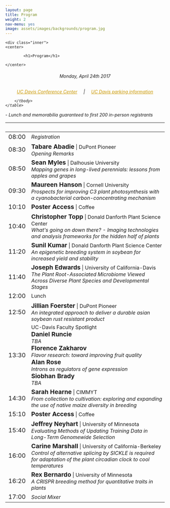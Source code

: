 ```yaml
---
layout: page
title: Program
weight: 2
nav-menu: yes
image: assets/images/backgrounds/program.jpg
---
```


<!-- Main -->
<div id="main" class="alt">

<!-- One -->

	<div class="inner">
	<center>
	
			<h1>Program</h1>
	
	</center>

<!-- Content -->
<!-- Table -->
<center><h6> Monday, April 24th 2017 </h6></center>

<h6>
<center>
<a style="color:#c99700;" href="https://cru.ucdavis.edu/content/339-location-amp-contact.htm">UC Davis Conference Center</a>
&nbsp;&nbsp;&nbsp; | &nbsp;&nbsp;&nbsp;
<a style="color:#c99700;" href="http://taps.ucdavis.edu/parking/information/maps">UC Davis parking information</a>
</center>

<div class="table-wrapper">
	<table>
		<thead>
			<tr>
				<th>&nbsp;</th>
				<th>&nbsp;</th>
			</tr>
		</thead>
		<tbody>

<tr>
<td style="font-size:120%;">08:00</td>
<td><i>Registration</i></td>
</tr>

<tr>
<td style="font-size:120%;">08:30</td>
<td> <b style="font-size:120%;">Tabare Abadie</b> | DuPont Pioneer<br>  <i>Opening Remarks</i></td>
</tr>

<tr>
<td style="font-size:120%;">08:50</td>
<td> <b style="font-size:120%;">Sean Myles</b> | Dalhousie University<br>  <i>Mapping genes in long-lived perennials: lessons from apples and grapes</i></td>
</tr>

<tr>
<td style="font-size:120%;">09:30</td>
<td> <b style="font-size:120%;">Maureen Hanson</b> | Cornell University<br>  <i>Prospects for improving C3 plant photosynthesis with a cyanobacterial carbon-concentrating mechanism</i></td>
</tr>

<tr>
<td style="font-size:120%;">10:10</td>
<td><b style="font-size:120%;">Poster Access</b> | Coffee</td>
</tr>

<tr>
<td style="font-size:120%;">10:40</td>
<td> <b style="font-size:120%;">Christopher Topp</b> | Donald Danforth Plant Science Center<br>  <i>What's going on down there? - Imaging technologies and analysis frameworks for the hidden half of plants</i></td>
</tr>

<tr>
<td style="font-size:120%;">11:20</td>
<td><b style="font-size:120%;">Sunil Kumar</b> | Donald Danforth Plant Science Center<br>  <i>An epigenetic breeding system in soybean for increased yield and stability</i></td>
</tr>

<tr>
<td style="font-size:120%;">11:40</td>
<td><b style="font-size:120%;">Joseph Edwards</b> | University of California-Davis<br>  <i>The Plant Root-Associated Microbiome Viewed Across Diverse Plant Species and Developmental Stages</i></td>
</tr>

<tr>
<td style="font-size:120%;">12:00</td>
<td>Lunch</td>
</tr>

<tr>
<td style="font-size:120%;">12:50</td>
<td> <b style="font-size:120%;">Jillian Foerster</b> | DuPont Pioneer<br>  <i>An integrated approach to deliver a durable asian soybean rust resistant product</i></td>
</tr>

<tr>
<td style="font-size:120%;">13:30</td>
<td>UC-Davis Faculty Spotlight<br>
<b style="font-size:120%;">Daniel Runcie</b><br>  <i>TBA</i><br>
<b style="font-size:120%;">Florence Zakharov</b><br>  <i>Flavor research: toward improving fruit quality</i><br>
<b style="font-size:120%;">Alan Rose</b><br>  <i>Introns as regulators of gene expression</i><br>
<b style="font-size:120%;">Siobhan Brady</b><br>  <i>TBA</i><br>
</td>
</tr>

<tr>
<td style="font-size:120%;">14:30</td>
<td> <b style="font-size:120%;">Sarah Hearne</b> | CIMMYT<br>  <i>From collection to cultivation: exploring and expanding the use of native maize diversity in breeding</i></td>
</tr>

<tr>
<td style="font-size:120%;">15:10</td>
<td><b style="font-size:120%;">Poster Access</b> | Coffee</td>
</tr>

<tr>
<td style="font-size:120%;">15:40</td>
<td><b style="font-size:120%;">Jeffrey Neyhart</b> | University of Minnesota<br>  <i>Evaluating Methods of Updating Training Data in Long-Term Genomewide Selection</i></td>
</tr>

<tr>
<td style="font-size:120%;">16:00</td>
<td><b style="font-size:120%;">Carine Marshall</b> | University of California-Berkeley<br>  <i>Control of alternative splicing by SICKLE is required for adaptation of the plant circadian clock to cool temperatures</i></td>
</tr>

<tr>
<td style="font-size:120%;">16:20</td>
<td> <b style="font-size:120%;">Rex Bernardo</b> | University of Minnesota<br>  <i>A CRISPR breeding method for quantitative traits in plants</i></td>
</tr>

<tr>
<td style="font-size:120%;">17:00</td>
<td><i>Social Mixer</i></td>
</tr>

		</tbody>
	</table>
</div>


<p style="text-align: left;"><i> - Lunch and memorabilia guaranteed to first 200 in-person registrants</i></p>
</h6>

</div>
</div>

